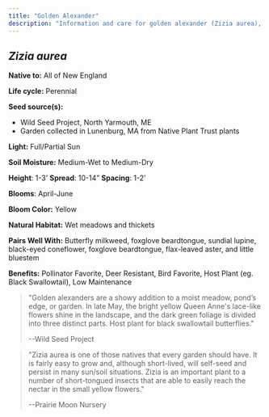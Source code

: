 ```yaml
---
title: "Golden Alexander"
description: "Information and care for golden alexander (Zizia aurea), sold at Red Trillium Gardens"
---
```


## _Zizia aurea_

**Native to:** All of New England

**Life cycle:** Perennial

**Seed source(s):**

- Wild Seed Project, North Yarmouth, ME
- Garden collected in Lunenburg, MA from Native Plant Trust plants

**Light:** Full/Partial Sun

**Soil Moisture:** Medium-Wet to Medium-Dry

**Height**: 1-3’   **Spread**: 10-14”  **Spacing**: 1-2’

**Blooms**: April-June

**Bloom Color:** Yellow

**Natural Habitat:** Wet meadows and thickets

**Pairs Well With:** Butterfly milkweed, foxglove beardtongue, sundial lupine, black-eyed coneflower, foxglove beardtongue, flax-leaved aster, and little bluestem

**Benefits:** Pollinator Favorite, Deer Resistant, Bird Favorite, Host Plant (eg. Black Swallowtail), Low Maintenance

> "Golden alexanders are a showy addition to a moist meadow, pond’s edge, or garden. In late May, the bright yellow Queen Anne's lace-like flowers shine in the landscape, and the dark green foliage is divided into three distinct parts. Host plant for black swallowtail butterflies."
> 
> --Wild Seed Project

> "Zizia aurea is one of those natives that every garden should have. It is fairly easy to grow and, although short-lived, will self-seed and persist in many sun/soil situations. Zizia is an important plant to a number of short-tongued insects that are able to easily reach the nectar in the small yellow flowers."
> 
> --Prairie Moon Nursery
